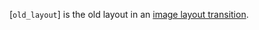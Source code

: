 [`old_layout`] is the old layout in an
[image layout transition](https://www.khronos.org/registry/vulkan/specs/1.3-extensions/html/vkspec.html#synchronization-image-layout-transitions).